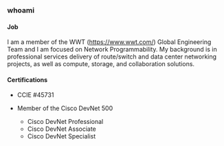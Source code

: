 ### whoami

#### Job

I am a member of the WWT (https://www.wwt.com/) Global Engineering Team and I am focused on Network Programmability.  My background is in professional services delivery of route/switch and data center networking projects, as well as compute, storage, and collaboration solutions.

#### Certifications

* CCIE #45731

* Member of the Cisco DevNet 500
  * Cisco DevNet Professional
  * Cisco DevNet Associate
  * Cisco DevNet Specialist

<!--
**nsthompson/nsthompson** is a ✨ _special_ ✨ repository because its `README.md` (this file) appears on your GitHub profile.

Here are some ideas to get you started:

- 🔭 I’m currently working on ...
- 🌱 I’m currently learning ...
- 👯 I’m looking to collaborate on ...
- 🤔 I’m looking for help with ...
- 💬 Ask me about ...
- 📫 How to reach me: ...
- 😄 Pronouns: ...
- ⚡ Fun fact: ...
-->

